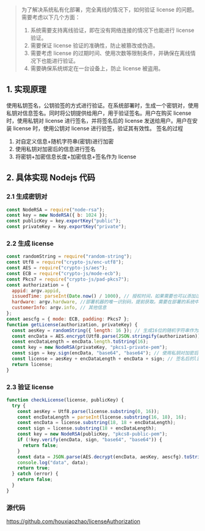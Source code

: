 > 为了解决系统私有化部署，完全离线的情况下，如何验证 license 的问题。 需要考虑以下几个方面：
>
> 1. 系统需要支持离线验证，即在没有网络连接的情况下也能进行 license 验证。
> 2. 需要保证 license 验证的准确性，防止被篡改或伪造。
> 3. 需要考虑 license 的过期时间、使用次数等限制条件，并确保在离线情况下也能进行验证。
> 4. 需要确保系统绑定在一台设备上，防止 license 被盗用。

## 1. 实现原理

使用私钥签名，公钥验签的方式进行验证。在系统部署时，生成一个密钥对，使用私钥对信息签名。同时将公钥提供给用户，用于验证签名。用户在购买 license 时，使用私钥对 license 进行签名，并将签名后的 license 发送给用户。用户在安装 license 时，使用公钥对 license 进行验签，验证其有效性。
签名的过程

1. 对自定义信息+随机字符串(密钥)进行加密
2. 使用私钥对加密后的信息进行签名
3. 将密钥+加密信息长度+加密信息+签名作为 license

## 2. 具体实现 Nodejs 代码

### 2.1 生成密钥对

```javascript
const NodeRSA = require("node-rsa");
const key = new NodeRSA({ b: 1024 });
const publicKey = key.exportKey("public");
const privateKey = key.exportKey("private");
```

### 2.2 生成 license

```javascript
const randomString = require("random-string");
const Utf8 = require("crypto-js/enc-utf8");
const AES = require("crypto-js/aes");
const ECB = require("crypto-js/mode-ecb");
const Pkcs7 = require("crypto-js/pad-pkcs7");
const authorization = {
  appid: argv.appid,
  issuedTime: parseInt(Date.now() / 1000), // 授权时间，如果需要也可以添加过期时间
  hardware: argv.hardware, //部署机器的唯一识别码，提前获取。需要在部署的系统中获取然后验证
  customerInfo: argv.info, // 其他信息
};
const aescfg = { mode: ECB, padding: Pkcs7 };
function getLicense(authorization, privateKey) {
  const aesKey = randomString({ length: 16 }); // 生成16位的随机字符串作为AES加密的密钥
  const encData = AES.encrypt(Utf8.parse(JSON.stringify(authorization)), Utf8.parse(aesKey), aescfg).toString(); // 使用AES加密算法对授权信息进行加密
  const encDataLength = encData.length.toString(16);
  const key = new NodeRSA(privateKey, "pkcs1-private-pem");
  const sign = key.sign(encData, "base64", "base64"); // 使用私钥对加密后的授权信息进行签名
  const license = aesKey + encDataLength + encData + sign; // 签名后的license
  return license;
}
```

### 2.3 验证 license

```javascript
function checkLicense(license, publicKey) {
  try {
    const aesKey = Utf8.parse(license.substring(0, 16));
    const encDataLength = parseInt(license.substring(16, 18), 16);
    const encData = license.substring(18, 18 + encDataLength);
    const sign = license.substring(18 + encDataLength);
    const key = new NodeRSA(publicKey, "pkcs8-public-pem");
    if (!key.verify(encData, sign, "base64", "base64")) {
      return false;
    }
    const data = JSON.parse(AES.decrypt(encData, aesKey, aescfg).toString(Utf8));
    console.log("data", data);
    return true;
  } catch (error) {
    return false;
  }
}
```

### 源代码

https://github.com/houxiaozhao/licenseAuthorization
